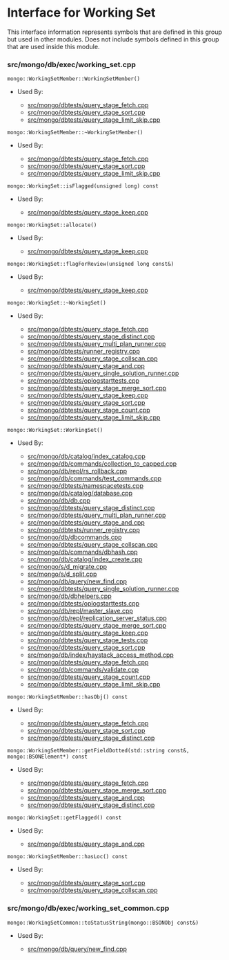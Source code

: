 
# Interface for Working Set
This interface information represents symbols that are defined in this group but used in other modules.  Does not include symbols defined in this group that are used inside this module.

### src/mongo/db/exec/working\_set.cpp

<div></div>

    mongo::WorkingSetMember::WorkingSetMember()

- Used By:

    - [src/mongo/dbtests/query\_stage\_fetch.cpp](../../../../tests/unit\_tests)
    - [src/mongo/dbtests/query\_stage\_sort.cpp](../../../../tests/unit\_tests)
    - [src/mongo/dbtests/query\_stage\_limit\_skip.cpp](../../../../tests/unit\_tests)

<div></div>

    mongo::WorkingSetMember::~WorkingSetMember()

- Used By:

    - [src/mongo/dbtests/query\_stage\_fetch.cpp](../../../../tests/unit\_tests)
    - [src/mongo/dbtests/query\_stage\_sort.cpp](../../../../tests/unit\_tests)
    - [src/mongo/dbtests/query\_stage\_limit\_skip.cpp](../../../../tests/unit\_tests)

<div></div>

    mongo::WorkingSet::isFlagged(unsigned long) const

- Used By:

    - [src/mongo/dbtests/query\_stage\_keep.cpp](../../../../tests/unit\_tests)

<div></div>

    mongo::WorkingSet::allocate()

- Used By:

    - [src/mongo/dbtests/query\_stage\_keep.cpp](../../../../tests/unit\_tests)

<div></div>

    mongo::WorkingSet::flagForReview(unsigned long const&)

- Used By:

    - [src/mongo/dbtests/query\_stage\_keep.cpp](../../../../tests/unit\_tests)

<div></div>

    mongo::WorkingSet::~WorkingSet()

- Used By:

    - [src/mongo/dbtests/query\_stage\_fetch.cpp](../../../../tests/unit\_tests)
    - [src/mongo/dbtests/query\_stage\_distinct.cpp](../../../../tests/unit\_tests)
    - [src/mongo/dbtests/query\_multi\_plan\_runner.cpp](../../../../tests/unit\_tests)
    - [src/mongo/dbtests/runner\_registry.cpp](../../../../tests/unit\_tests)
    - [src/mongo/dbtests/query\_stage\_collscan.cpp](../../../../tests/unit\_tests)
    - [src/mongo/dbtests/query\_stage\_and.cpp](../../../../tests/unit\_tests)
    - [src/mongo/dbtests/query\_single\_solution\_runner.cpp](../../../../tests/unit\_tests)
    - [src/mongo/dbtests/oplogstarttests.cpp](../../../../tests/unit\_tests)
    - [src/mongo/dbtests/query\_stage\_merge\_sort.cpp](../../../../tests/unit\_tests)
    - [src/mongo/dbtests/query\_stage\_keep.cpp](../../../../tests/unit\_tests)
    - [src/mongo/dbtests/query\_stage\_sort.cpp](../../../../tests/unit\_tests)
    - [src/mongo/dbtests/query\_stage\_count.cpp](../../../../tests/unit\_tests)
    - [src/mongo/dbtests/query\_stage\_limit\_skip.cpp](../../../../tests/unit\_tests)

<div></div>

    mongo::WorkingSet::WorkingSet()

- Used By:

    - [src/mongo/db/catalog/index\_catalog.cpp](../../../../storage/storage\_layer\_structure)
    - [src/mongo/db/commands/collection\_to\_capped.cpp](../../../../query\_and\_operation\_handling/database\_commands)
    - [src/mongo/db/repl/rs\_rollback.cpp](../../../../replication/data\_sync)
    - [src/mongo/db/commands/test\_commands.cpp](../../../../query\_and\_operation\_handling/database\_commands)
    - [src/mongo/dbtests/namespacetests.cpp](../../../../tests/unit\_tests)
    - [src/mongo/db/catalog/database.cpp](../../../../storage/storage\_layer\_structure)
    - [src/mongo/db/db.cpp](../../../../process\_management/mongos\_and\_mongod\_mains)
    - [src/mongo/dbtests/query\_stage\_distinct.cpp](../../../../tests/unit\_tests)
    - [src/mongo/dbtests/query\_multi\_plan\_runner.cpp](../../../../tests/unit\_tests)
    - [src/mongo/dbtests/query\_stage\_and.cpp](../../../../tests/unit\_tests)
    - [src/mongo/dbtests/runner\_registry.cpp](../../../../tests/unit\_tests)
    - [src/mongo/db/dbcommands.cpp](../../../../query\_and\_operation\_handling/database\_commands)
    - [src/mongo/dbtests/query\_stage\_collscan.cpp](../../../../tests/unit\_tests)
    - [src/mongo/db/commands/dbhash.cpp](../../../../query\_and\_operation\_handling/database\_commands)
    - [src/mongo/db/catalog/index\_create.cpp](../../../../storage/storage\_layer\_structure)
    - [src/mongo/s/d\_migrate.cpp](../../../../sharding/chunk\_management)
    - [src/mongo/s/d\_split.cpp](../../../../sharding/chunk\_management)
    - [src/mongo/db/query/new\_find.cpp](../../../../core\_query\_system/query\_system\_entry\_points)
    - [src/mongo/dbtests/query\_single\_solution\_runner.cpp](../../../../tests/unit\_tests)
    - [src/mongo/db/dbhelpers.cpp](../../../../query\_and\_operation\_handling/client\_and\_operation\_tracking)
    - [src/mongo/dbtests/oplogstarttests.cpp](../../../../tests/unit\_tests)
    - [src/mongo/db/repl/master\_slave.cpp](../../../../replication/master\_slave)
    - [src/mongo/db/repl/replication\_server\_status.cpp](../../../../replication/replica\_set\_state)
    - [src/mongo/dbtests/query\_stage\_merge\_sort.cpp](../../../../tests/unit\_tests)
    - [src/mongo/dbtests/query\_stage\_keep.cpp](../../../../tests/unit\_tests)
    - [src/mongo/dbtests/query\_stage\_tests.cpp](../../../../tests/unit\_tests)
    - [src/mongo/dbtests/query\_stage\_sort.cpp](../../../../tests/unit\_tests)
    - [src/mongo/db/index/haystack\_access\_method.cpp](../../../../query\_and\_operation\_handling/indexing)
    - [src/mongo/dbtests/query\_stage\_fetch.cpp](../../../../tests/unit\_tests)
    - [src/mongo/db/commands/validate.cpp](../../../../query\_and\_operation\_handling/database\_commands)
    - [src/mongo/dbtests/query\_stage\_count.cpp](../../../../tests/unit\_tests)
    - [src/mongo/dbtests/query\_stage\_limit\_skip.cpp](../../../../tests/unit\_tests)

<div></div>

    mongo::WorkingSetMember::hasObj() const

- Used By:

    - [src/mongo/dbtests/query\_stage\_fetch.cpp](../../../../tests/unit\_tests)
    - [src/mongo/dbtests/query\_stage\_sort.cpp](../../../../tests/unit\_tests)
    - [src/mongo/dbtests/query\_stage\_distinct.cpp](../../../../tests/unit\_tests)

<div></div>

    mongo::WorkingSetMember::getFieldDotted(std::string const&, mongo::BSONElement*) const

- Used By:

    - [src/mongo/dbtests/query\_stage\_fetch.cpp](../../../../tests/unit\_tests)
    - [src/mongo/dbtests/query\_stage\_merge\_sort.cpp](../../../../tests/unit\_tests)
    - [src/mongo/dbtests/query\_stage\_and.cpp](../../../../tests/unit\_tests)
    - [src/mongo/dbtests/query\_stage\_distinct.cpp](../../../../tests/unit\_tests)

<div></div>

    mongo::WorkingSet::getFlagged() const

- Used By:

    - [src/mongo/dbtests/query\_stage\_and.cpp](../../../../tests/unit\_tests)

<div></div>

    mongo::WorkingSetMember::hasLoc() const

- Used By:

    - [src/mongo/dbtests/query\_stage\_sort.cpp](../../../../tests/unit\_tests)
    - [src/mongo/dbtests/query\_stage\_collscan.cpp](../../../../tests/unit\_tests)

### src/mongo/db/exec/working\_set\_common.cpp

<div></div>

    mongo::WorkingSetCommon::toStatusString(mongo::BSONObj const&)

- Used By:

    - [src/mongo/db/query/new\_find.cpp](../../../../core\_query\_system/query\_system\_entry\_points)
